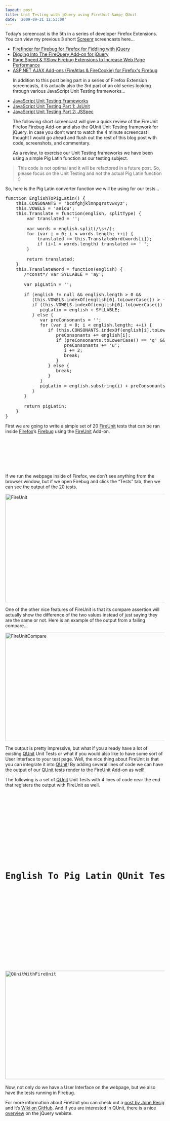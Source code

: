 ```yaml
---
layout: post
title: Unit Testing with jQuery using FireUnit &amp; QUnit
date: '2009-09-21 12:53:00'
---
```


<p>Today’s screencast is the 5th in a series of developer Firefox Extensions. You can view my previous 3 short <a href="http://screenr.com/user/elijahmanor">Screenr</a> screencasts here… </p>  <ul><li><a href="http://elijahmanor.com/webdevdotnet/post/Firefinder-Add-on-for-Firebug-Add-on-for-Firefox.aspx">Firefinder for Firebug for Firefox for Fiddling with jQuery</a> </li>    <li><a href="http://elijahmanor.com/webdevdotnet/post/Digging-Into-The-FireQuery-Add-on-for-jQuery.aspx">Digging Into The FireQuery Add-on for jQuery</a> </li>    <li><a href="http://elijahmanor.com/webdevdotnet/post/Google-Page-Speed-Yahoo-YSlow-Firebug-Extensions-to-Increase-Web-Page-Performance.aspx">Page Speed & YSlow Firebug Extensions to Increase Web Page Performance</a> </li>    <li><a href="http://www.elijahmanor.com/webdevdotnet/post/ASPNET-AJAX-Add-ons-%28FireAtlas-FireCookie%29-for-Firefoxs-Firebug.aspx">ASP.NET AJAX Add-ons (FireAtlas & FireCookie) for Firefox's Firebug</a> </li> </ul><ul>In addition to this post being part in a series of Firefox Extension screencasts, it is actually also the 3rd part of an old series looking through various JavaScript Unit Testing frameworks…</ul><ul><li><a href="http://elijahmanor.com/webdevdotnet/post/JavaScript-Unit-Testing-Frameworks.aspx">JavaScript Unit Testing Frameworks</a> </li>    <li><a href="http://elijahmanor.com/webdevdotnet/post/JavaScript-Unit-Testing-Part-1-JsUnit.aspx">JavaScript Unit Testing Part 1: JsUnit</a> </li>    <li><a href="http://elijahmanor.com/webdevdotnet/post/JavaScript-Unit-Testing-Part-2-JSSpec.aspx">JavaScript Unit Testing Part 2: JSSpec</a> </li> </ul><ul>The following short screencast will give a quick review of the FireUnit Firefox Firebug Add-on and also the QUnit Unit Testing framework for jQuery. In case you don’t want to watch the 4 minute screencast I thought I would go ahead and flush out the rest of this blog post with code, screenshots, and commentary.</ul>  <ul></ul><ul>As a review, to exercise our Unit Testing frameworks we have been using a simple Pig Latin function as our testing subject. </ul><blockquote>   <p>This code is not optimal and it will be refactored in a future post. So, please focus on the Unit Testing and not the actual Pig Latin function :)</p> </blockquote>  <p>So, here is the Pig Latin converter function we will be using for our tests…</p>  <pre>function EnglishToPigLatin() {<br>    this.CONSONANTS = 'bcdfghjklmnpqrstvwxyz';<br>    this.VOWELS = 'aeiou';<br>    this.Translate = function(english, splitType) {<br>        var translated = '';    <br><br>        var words = english.split(/\s+/);<br>        for (var i = 0; i < words.length; ++i) {<br>            translated += this.TranslateWord(words[i]);<br>            if (i+1 < words.length) translated += ' ';<br>        }<br><br>        return translated;<br>    }<br>    this.TranslateWord = function(english) {<br>       /*const*/ var SYLLABLE = 'ay';<br><br>       var pigLatin = '';<br><br>       if (english != null && english.length > 0 && <br>          (this.VOWELS.indexOf(english[0].toLowerCase()) > -1 || this.CONSONANTS.indexOf(english[0].toLowerCase()) > -1 )) {<br>          if (this.VOWELS.indexOf(english[0].toLowerCase()) > -1) {<br>             pigLatin = english + SYLLABLE;<br>          } else {      <br>             var preConsonants = '';<br>             for (var i = 0; i < english.length; ++i) {<br>                if (this.CONSONANTS.indexOf(english[i].toLowerCase()) > -1) {<br>                   preConsonants += english[i];<br>                   if (preConsonants.toLowerCase() == 'q' && i+1 < english.length && english[i+1].toLowerCase() == 'u') {<br>                      preConsonants += 'u';<br>                      i += 2;<br>                      break;<br>                   }<br>                } else {<br>                   break;<br>                }<br>             }<br>             pigLatin = english.substring(i) + preConsonants + SYLLABLE;<br>          }<br>       }<br><br>       return pigLatin;    <br>    }<br>} </pre> <p>First we are going to write a simple set of 20 <a href="http://fireunit.org/" target="_blank">FireUnit</a> tests that can be ran inside <a href="http://www.mozilla.com/en-US/firefox/firefox.html" target="_blank">Firefox</a>’s <a href="https://addons.mozilla.org/en-US/firefox/addon/1843" target="_blank">Firebug</a> using the <a href="http://fireunit.org/" target="_blank">FireUnit</a> Add-on.</p> <pre><html xmlns="http://www.w3.org/1999/xhtml"><br><head><br>    <script type="text/javascript" src="PigLatinBad.js"></script><br>    <script type="text/javascript"><br>        var englishToPigLatin = new EnglishToPigLatin();<br><br>        //Invalid Arguments<br>        fireunit.compare(englishToPigLatin.TranslateWord(null), '', 'Passing Null Should Return Blank');<br>        fireunit.compare(englishToPigLatin.TranslateWord(''), '', 'Passing Blank Should Return Blank');<br>        fireunit.compare(englishToPigLatin.TranslateWord('1234567890'), '', 'Passing 1234567890 Should Return Blank');<br>        fireunit.compare(englishToPigLatin.TranslateWord('~!@#$%^&*()_+'), '', 'Passing ~!@#$%^&*()_+ Should Return Blank');<br><br>        //Consonant Words<br>        fireunit.compare(englishToPigLatin.TranslateWord('beast'), 'eastbay', 'Passing Beast Should Return Eastbay');<br>        fireunit.compare(englishToPigLatin.TranslateWord('dough'), 'oughday', 'Passing Dough Should Return Oughday');<br>        fireunit.compare(englishToPigLatin.TranslateWord('happy'), 'appyhay', 'Passing happy Should Return appyhay');<br>        fireunit.compare(englishToPigLatin.TranslateWord('question'), 'estionquay', 'Passing question Should Return estionquay');<br>        fireunit.compare(englishToPigLatin.TranslateWord('star'), 'arstay', 'Passing star Should Return arstay');<br>        fireunit.compare(englishToPigLatin.TranslateWord('three'), 'eethray', 'Passing three Should Return eethray');<br><br>        //Vowel Words<br>        fireunit.compare(englishToPigLatin.TranslateWord('apple'), 'appleay', 'apple Should Return appleay');<br>        fireunit.compare(englishToPigLatin.TranslateWord('elijah'), 'elijahay', 'elijah Should Return elijahay');<br>        fireunit.compare(englishToPigLatin.TranslateWord('igloo'), 'iglooay', 'igloo Should Return iglooay');<br>        fireunit.compare(englishToPigLatin.TranslateWord('octopus'), 'octopusay', 'octopus Should Return octopusay');<br>        fireunit.compare(englishToPigLatin.TranslateWord('umbrella'), 'umbrellaay', 'umbrella Should Return umbrellaay');<br><br>        //Sentences<br>        fireunit.compare(englishToPigLatin.Translate('hello'), 'ellohay', "Passing 'hello' Should Return 'elloh'");<br>        fireunit.compare(englishToPigLatin.Translate('hello world'), 'ellohay orldway', "Passing 'hello world' Should Return 'elloh orldw'");<br>        fireunit.compare(englishToPigLatin.Translate('hello world!'), 'ellohay orld!way', "Passing 'hello world!' Should Return 'ellow orld!w'");<br>        fireunit.compare(englishToPigLatin.Translate('Hello World'), 'elloHay orldWay', "Passing 'Hello World' Should Return 'elloH orldW'");<br>        fireunit.compare(englishToPigLatin.Translate('Hello World!'), 'elloHay orld!Way', "Passing 'Hello World!' Should Return 'elloH orld!W'");<br><br>        // Wait for asynchronous operation.<br>        setTimeout(function() {<br>            // Finish test<br>            fireunit.testDone();<br>        }, 1000);<br>    </script><br></head><br><body /><br></html></pre> <p>If we run the webpage inside of Firefox, we don’t see anything from the browser window, but if we open Firebug and click the “Tests” tab, then we can see the output of the 20 tests.</p> <p><a href="http://elijahmanor.com/webdevdotnet/image.axd?picture=FireUnit.png"><img title="FireUnit" border="0" alt="FireUnit" src="http://elijahmanor.com/webdevdotnet/image.axd?picture=FireUnit_thumb.png" width="604" height="342"></a> </p> <p>One of the other nice features of FireUnit is that its compare assertion will actually show the difference of the two values instead of just saying they are the same or not. Here is an example of the output from a failing compare…</p> <p><a href="http://elijahmanor.com/webdevdotnet/image.axd?picture=FireUnitCompare.png"><img title="FireUnitCompare" border="0" alt="FireUnitCompare" src="http://elijahmanor.com/webdevdotnet/image.axd?picture=FireUnitCompare_thumb.png" width="604" height="342"></a> </p> <p>The output is pretty impressive, but what if you already have a lot of existing <a href="http://docs.jquery.com/QUnit" target="_blank">QUnit</a> Unit Tests or what if you would also like to have some sort of User Interface to your test page. Well, the nice thing about FireUnit is that you can integrate it into <a href="http://docs.jquery.com/QUnit" target="_blank">QUnit</a>! By adding several lines of code we can have the output of our <a href="http://docs.jquery.com/QUnit" target="_blank">QUnit</a> tests render to the FireUnit Add-on as well!</p> <p>The following is a set of <a href="http://docs.jquery.com/QUnit" target="_blank">QUnit</a> Unit Tests with 4 lines of code near the end that registers the output with FireUnit as well.</p> <pre><!DOCTYPE html PUBLIC "-//W3C//DTD XHTML 1.1//EN" "http://www.w3.org/TR/xhtml11/DTD/xhtml11.dtd"><br><html xmlns="http://www.w3.org/1999/xhtml" xml:lang="ko"><br><head><br>    <meta http-equiv="Content-Type" content="text/html;charset=UTF-8" /><br>    <title>English To Pig Latin QUnit Tests</title><br>    <link rel="stylesheet" href="http://jqueryjs.googlecode.com/svn/trunk/qunit/testsuite.css" type="text/css" media="screen" /><br>    <script type="text/javascript" src="http://code.jquery.com/jquery-latest.js"></script><br>    <script type="text/javascript" src="http://jqueryjs.googlecode.com/svn/trunk/qunit/testrunner.js"></script><br>    <script type="text/javascript" src="PigLatinBad.js"></script><br>    <script type="text/javascript"><br>        $(document).ready(function() {<br><br>            module("Pig Latin");<br><br>            var englishToPigLatin = new EnglishToPigLatin();<br><br>            test('Invalid Arguments', function() {<br>                equals(englishToPigLatin.TranslateWord(null), '', 'Passing Null Should Return Blank');<br>                equals(englishToPigLatin.TranslateWord(''), '', 'Passing Blank Should Return Blank');<br>                equals(englishToPigLatin.TranslateWord('1234567890'), '', 'Passing 1234567890 Should Return Blank');<br>                equals(englishToPigLatin.TranslateWord('~!@#$%^&*()_+'), '', 'Passing ~!@#$%^&*()_+ Should Return Blank');<br>            });<br><br>            test('Consonant Words', function() {<br>                equals(englishToPigLatin.TranslateWord('beast'), 'eastbay', 'Passing Beast Should Return Eastbay');<br>                equals(englishToPigLatin.TranslateWord('dough'), 'oughday', 'Passing Dough Should Return Oughday');<br>                equals(englishToPigLatin.TranslateWord('happy'), 'appyhay', 'Passing happy Should Return appyhay');<br>                equals(englishToPigLatin.TranslateWord('question'), 'estionquay', 'Passing question Should Return estionquay');<br>                equals(englishToPigLatin.TranslateWord('star'), 'arstay', 'Passing star Should Return arstay');<br>                equals(englishToPigLatin.TranslateWord('three'), 'eethray', 'Passing three Should Return eethray');<br>            });<br><br>            test('Vowel Words', function() {<br>                equals(englishToPigLatin.TranslateWord('apple'), 'appleay', 'apple Should Return appleay');<br>                equals(englishToPigLatin.TranslateWord('elijah'), 'elijahay', 'elijah Should Return elijahay');<br>                equals(englishToPigLatin.TranslateWord('igloo'), 'iglooay', 'igloo Should Return iglooay');<br>                equals(englishToPigLatin.TranslateWord('octopus'), 'octopusay', 'octopus Should Return octopusay');<br>                equals(englishToPigLatin.TranslateWord('umbrella'), 'umbrellaay', 'umbrella Should Return umbrellaay');<br>            });<br><br>            test('Sentences', function() {<br>                equals(englishToPigLatin.Translate('hello'), 'ellohay', "Passing 'hello' Should Return 'elloh'");<br>                equals(englishToPigLatin.Translate('hello world'), 'ellohay orldway', "Passing 'hello world' Should Return 'elloh orldw'");<br>                equals(englishToPigLatin.Translate('hello world!'), 'ellohay orld!way', "Passing 'hello world!' Should Return 'ellow orld!w'");<br>                equals(englishToPigLatin.Translate('Hello World'), 'elloHay orldWay', "Passing 'Hello World' Should Return 'elloH orldW'");<br>                equals(englishToPigLatin.Translate('Hello World!'), 'elloHay orld!Way', "Passing 'Hello World!' Should Return 'elloH orld!W'");<br>            });<br><br>            if (typeof fireunit === "object") {<br>                QUnit.log = fireunit.ok;<br>                QUnit.done = fireunit.testDone;<br>            }<br><br>        });<br>    </script><br></head><br><body><br>    <h1>English To Pig Latin QUnit Tests</h1><br>    <h2 id="banner"></h2><br>    <h2 id="userAgent"></h2><br>    <ol id="tests"></ol><br>    <div id="main"></div><br></body><br></html><br><br><a href="http://elijahmanor.com/webdevdotnet/image.axd?picture=QUnitWithFireUnit.png"><img title="QUnitWithFireUnit" border="0" alt="QUnitWithFireUnit" src="http://elijahmanor.com/webdevdotnet/image.axd?picture=QUnitWithFireUnit_thumb.png" width="604" height="342"></a> </pre> <p>Now, not only do we have a User Interface on the webpage, but we also have the tests running in Firebug. </p> <p>For more information about FireUnit you can check out a <a href="http://ejohn.org/blog/fireunit/" target="_blank">post by Jonn Resig</a> and it’s <a href="http://wiki.github.com/jeresig/fireunit" target="_blank">Wiki on GitHub</a>. And if you are interested in QUnit, there is a nice <a href="http://docs.jquery.com/QUnit" target="_blank">overview</a> on the jQuery webiste.</p>